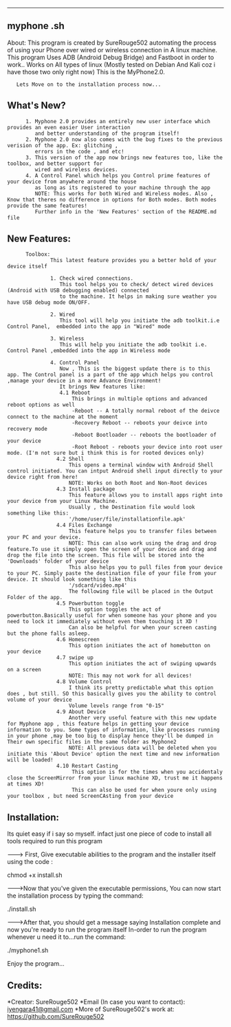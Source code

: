 ---------------------------------------------------------------------------------------------------------------------------------------------------------------------

myphone .sh
---------------

About: This program is created by SureRouge502 automating the process of using your Phone over wired or wireless connection in
       A linux machine. This program Uses ADB (Android Debug Bridge) and Fastboot in order to work..
       Works on All types of linux (Mostly tested on Debian And Kali coz i have those two only right now)
       This is the MyPhone2.0.

       Lets Move on to the installation process now...


What's New?
-----------
          1. Myphone 2.0 provides an entirely new user interface which provides an even easier User interaction 
             and better understanding of the program itself! 
          2. Myphone 2.0 now also comes with the bug fixes to the previous verision of the app. Ex: glitching ,
             errors in the code , and etc!
          3. This version of the app now brings new features too, like the toolbox, and better support for 
             wired and wireless devices.
          4. A Control Panel which helps you Control prime features of your device from anywhere around the house
             as long as its registered to your machine through the app 
             NOTE: This works for both Wired and Wireless modes. Also , Know that theres no difference in options for Both modes. Both modes provide the same features!
             Further info in the 'New Features' section of the README.md file


New Features:
-------------
          Toolbox:
                  This latest feature provides you a better hold of your device itself

                  1. Check wired connections.
                     This tool helps you to check/ detect wired devices (Android with USB debugging enabled) connected
                     to the machine. It helps in making sure weather you have USB debug mode ON/OFF.

                  2. Wired
                     This tool will help you initiate the adb toolkit.i.e Control Panel,  embedded into the app in "Wired" mode

                  3. Wireless
                     This will help you initiate the adb toolkit i.e. Control Panel ,embedded into the app in Wireless mode
 
                  4. Control Panel
                     Now , This is the biggest update there is to this app. The Control panel is a part of the app which helps you control ,manage your device in a more Advance Environment!
                     It brings New features like:
                     4.1 Reboot
                         This brings in multiple options and advanced reboot options as well
                         -Reboot -- A totally normal reboot of the deivce connect to the machine at the moment
                         -Recovery Reboot -- reboots your deivce into recovery mode
                         -Reboot Bootloader -- reboots the bootloader of your device
                         -Root Reboot - reboots your device into root user mode. (I'm not sure but i think this is for rooted devices only)
                    4.2 Shell
                        This opens a terminal window with Android Shell control initiated. You can intput Android shell input directly to your device right from here!
                        NOTE: Works on both Root and Non-Root devices
                    4.3 Install package
                        This feature allows you to install apps right into your device from your Linux Machine.
                        Usually , the Destination file would look something like this:
                        '/home/user/file/installationfile.apk'
                    4.4 Files Exchange
                        This feature helps you to transfer files between your PC and your device. 
                        NOTE: This can also work using the drag and drop feature.To use it simply open the screen of your device and drag and drop the file into the screen. This file will be stored into the 'Downloads' folder of your device
                        This also helps you to pull files from your device to your PC. Simply paste the destination file of your file from your device. It should look something like this
                        '/sdcard/video.mp4'
                        The following file will be placed in the Output Folder of the app.
                    4.5 Powerbutton toggle
                        This option toggles the act of powerbutton.Basically useful for when someone has your phone and you need to lock it immediately without even them touching it XD !
                        Can also be helpful for when your screen casting but the phone falls asleep.
                    4.6 Homescreen
                        This option initiates the act of homebutton on your device
                    4.7 swipe up
                        This option initiates the act of swiping upwards on a screen
                        NOTE: This may not work for all devices!
                    4.8 Volume Control
                        I think its pretty predictable what this option does , but still. SO this basically gives you the ability to control volume of your device
                        Volume levels range from "0-15"
                    4.9 About Device
                        Another very useful feature with this new update for Myphone app , this feature helps in getting your device information to you. Some types of information, like processes running in your phone ,may be too big to display hence they'll be dumped in Their own specific files in the same folder as Myphone2
                        NOTE: All previous data will be deleted when you initiate this 'About Device' option the next time and new information will be loaded!
                    4.10 Restart Casting
                         This option is for the times when you accidentaly close the ScreenMirror from your linux machine XD, trust me it happens at times XD!
                         This can also be used for when youre only using your toolbox , but need ScreenCAsting from your device


Installation:
--------------

Its quiet easy if i say so myself. infact just one piece of code to install all tools required to run this program

---> First, Give executable abilities to the program and the installer itself using the code :

chmod +x install.sh 

--->Now that you've given the executable permissions, You can now start the installation process by typing the command:

./install.sh

--->After that, you should get a message saying Installation complete and now you're ready to run the program itself
    In-order to run the program whenever u need it to...run the command:

./myphone1.sh

Enjoy the program...




Credits:
--------

*Creator: SureRouge502
*Email (In case you want to contact): iyengara41@gmail.com
*More of SureRouge502's work at:
 https://github.com/SureRouge502
